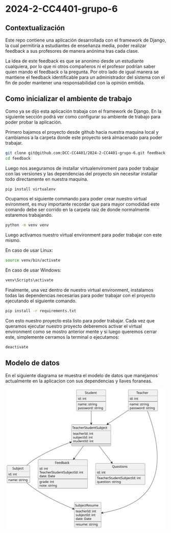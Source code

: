 # 2024-2-CC4401-grupo-6

## Contextualización
Este repo contiene una aplicación desarrollada con el framework de Django, la cual permitiría a estudiantes de enseñanza media, poder realizar feedback a sus profesores de manera anónima tras cada clase.

La idea de este feedback es que se anonimo desde un estudiante cualquiera, por lo que ni otros compañeros ni el profesor podrían saber quien mando el feedback o la pregunta. Por otro lado de igual manera se mantiene el feedback identificable para un administrador del sistema con el fin de poder mantener una responsabilidad con la opinión emitida.

## Como inicializar el ambiente de trabajo
Como ya se dijo esta aplicación trabaja con el framework de Django. En la siguiente sección podrá ver como configurar su ambiente de trabajo para poder probar la aplicación.

Primero bajamos el proyecto desde github hacia nuestra maquina local y cambiamos a la carpeta donde este proyecto será almacenado para poder trabajar.

```bash
git clone git@github.com:DCC-CC4401/2024-2-CC4401-grupo-6.git feedback
cd feedback
```

Luego nos aseguramos de installar virtualenviroment para poder trabajar con las versiones y las dependencias del proyecto sin necesitar installar todo directamente en nuestra maquina.
```bash
pip install virtualenv
```

Ocupamos el siguiente commando para poder crear nuestro virtual evironment, es muy importante recordar que para mayor comodidad este comando debe ser corrido en la carpeta raiz de donde normalmente estaremos trabajando.
```bash
python -m venv venv
```

Luego activamos nuestro virtual environment para poder trabajar con este mismo.

En caso de usar Linux:
```bash
source venv/bin/activate
```

En caso de usar Windows:
```bash
venv\Scripts\activate
```

Finalmente, una vez dentro de nuestro virtual environment, instalamos todas las dependencias necesarias para poder trabajar con el proyecto ejecutando el siguiente comando.

```bash
pip install -r requirements.txt
```

Con esto nuestro proyecto esta listo para poder trabajar. Cada vez que queramos ejecutar nuestro proyecto deberemos activar el virtual environment como se mostro anterior mente y si luego queremos cerrar este, simplemente cerramos la terminal o ejecutamos:

```bash
deactivate
```

## Modelo de datos

En el siguiente diagrama se muestra el modelo de datos que manejamos actualmente en la aplicacion con sus dependencias y llaves foraneas.

![Database Model](./docs/Database.svg)
